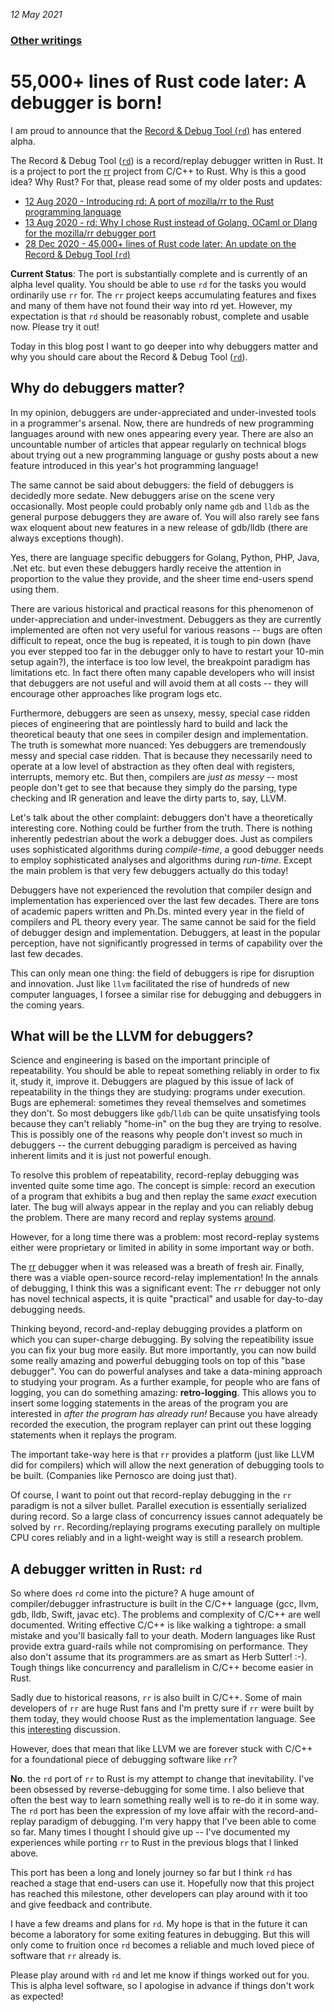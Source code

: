 _12 May 2021_

### [Other writings](README.md)

#  55,000+ lines of Rust code later: A debugger is born!

I am proud to announce that the [Record & Debug Tool (`rd`)](https://github.com/sidkshatriya/rd) has entered alpha.

The Record & Debug Tool ([`rd`](https://github.com/sidkshatriya/rd)) is a record/replay debugger written in Rust. It is a project to port the [rr](https://github.com/rr-debugger/rr) project from C/C++ to Rust. Why is this a good idea? Why Rust? For that, please read some of my older posts and updates:

- [12 Aug 2020 - Introducing rd: A port of mozilla/rr to the Rust programming language](001-rd-intro.md)
- [13 Aug 2020 - rd: Why I chose Rust instead of Golang, OCaml or Dlang for the mozilla/rr debugger port](002-why-rust.md)
- [28 Dec 2020 - 45,000+ lines of Rust code later: An update on the Record & Debug Tool (`rd`)](004-A-debugger-is-born.md)

**Current Status**: The port is substantially complete and is currently of an alpha level quality. You should be able to use `rd` for the tasks you would ordinarily use `rr` for. The `rr` project keeps accumulating features and fixes and many of them have not found their way into rd yet. However, my expectation is that `rd` should be reasonably robust, complete and usable now. Please try it out!

Today in this blog post I want to go deeper into why debuggers matter and why you should care about the Record & Debug Tool ([`rd`](https://github.com/sidkshatriya/rd)).

## Why do debuggers matter?

In my opinion, debuggers are under-appreciated and under-invested tools in a programmer's arsenal. Now, there are hundreds of new programming languages around with new ones appearing every year. There are also an uncountable number of articles that appear regularly on technical blogs about trying out a new programming language or gushy posts about a new feature introduced in this year's hot programming language!

The same cannot be said about debuggers: the field of debuggers is decidedly more sedate. New debuggers arise on the scene very occasionally. Most people could probably only name `gdb` and `lldb` as the general purpose debuggers they are aware of. You will also rarely see fans wax eloquent about new features in a new release of gdb/lldb (there are always exceptions though). 

Yes, there are language specific debuggers for Golang, Python, PHP, Java, .Net etc. but even these debuggers hardly receive the attention in proportion to the value they provide, and the sheer time end-users spend using them.

There are various historical and practical reasons for this phenomenon of under-appreciation and under-investment. Debuggers as they are currently implemented are often not very useful for various reasons -- bugs are often difficult to repeat, once the bug is repeated, it is tough to pin down (have you ever stepped too far in the debugger only to have to restart your 10-min setup again?), the interface is too low level, the breakpoint paradigm has limitations etc. In fact there often many capable developers who will insist that debuggers are not useful and will avoid them at all costs -- they will encourage other approaches like program logs etc.

Furthermore, debuggers are seen as unsexy, messy, special case ridden pieces of engineering that are pointlessly hard to build and lack the theoretical beauty that one sees in compiler design and implementation. The truth is somewhat more nuanced: Yes debuggers are tremendously messy and special case ridden. That is because they necessarily need to operate at a low level of abstraction as they often deal with registers, interrupts, memory etc. But then, compilers are _just as messy_ -- most people don't get to see that because they simply do the parsing, type checking and IR generation and leave the dirty parts to, say, LLVM.

Let's talk about the other complaint: debuggers don't have a theoretically interesting core. Nothing could be further from the truth. There is nothing inherently pedestrian about the work a debugger does. Just as compilers uses sophisticated algorithms during _compile-time_, a good debugger needs to employ sophisticated analyses and algorithms during _run-time_. Except the main problem is that very few debuggers actually do this today!

Debuggers have not experienced the revolution that compiler design and implementation has experienced over the last few decades. There are tons of academic papers written and Ph.Ds. minted every year in the field of compilers and PL theory every year. The same cannot be said for the field of debugger design and implementation. Debuggers, at least in the popular perception, have not significantly progressed in terms of capability over the last few decades.

This can only mean one thing: the field of debuggers is ripe for disruption and innovation. Just like `llvm` facilitated the rise of hundreds of new computer languages, I forsee a similar rise for debugging and debuggers in the coming years.

## What will be the LLVM for debuggers?

Science and engineering is based on the important principle of repeatability. You should be able to repeat something reliably in order to fix it, study it, improve it. Debuggers are plagued by this issue of lack of repeatability in the things they are studying: programs under execution. Bugs are ephemeral: sometimes they reveal themselves and sometimes they don't. So most debuggers like `gdb`/`lldb` can be quite unsatisfying tools because they can't reliably "home-in" on the bug they are trying to resolve. This is possibly one of the reasons why people don't invest so much in debuggers -- the current debugging paradigm is perceived as having inherent limits and it is just not powerful enough.

To resolve this problem of repeatability, record-replay debugging was invented quite some time ago. The concept is simple: record an execution of a program that exhibits a bug and then replay the same *exact* execution later. The bug will always appear in the replay and you can reliably debug the problem. There are many record and replay systems [around](https://github.com/rr-debugger/rr/wiki/Related-work).

However, for a long time there was a problem: most record-replay systems either were proprietary or limited in ability in some important way or both.

The [rr](https://github.com/rr-debugger/rr) debugger when it was released was a breath of fresh air. Finally, there was a viable open-source record-relay implementation! In the annals of debugging, I think this was a significant event: The `rr` debugger not only has novel technical aspects, it is quite "practical" and usable for day-to-day debugging needs.

Thinking beyond, record-and-replay debugging provides a platform on which you can super-charge debugging. By solving the repeatibility issue you can fix your bug more easily. But more importantly, you can now build some really amazing and powerful debugging tools on top of this "base debugger". You can do powerful analyses and take a data-mining approach to studying your program. As a further example, for people who are fans of logging, you can do something amazing: **retro-logging**. This allows you to insert some logging statements in the areas of the program you are interested in _after the program has already run!_ Because you have already recorded the execution, the program replayer can print out these logging statements when it replays the program.

The important take-way here is that `rr` provides a platform (just like LLVM did for compilers) which will allow the next generation of debugging tools to be built. (Companies like Pernosco are doing just that).

Of course, I want to point out that record-replay debugging in the `rr` paradigm is not a silver bullet. Parallel execution is essentially serialized during record. So a large class of concurrency issues cannot adequately be solved by `rr`. Recording/replaying programs executing parallely on multiple CPU cores reliably and in a light-weight way is still a research problem.

## A debugger written in Rust: `rd`

So where does `rd` come into the picture? A huge amount of compiler/debugger infrastructure is built in the C/C++ language (gcc, llvm, gdb, lldb, Swift, javac etc). The problems and complexity of C/C++ are well documented. Writing effective C/C++ is like walking a tightrope: a small mistake and you'll basically fall to your death. Modern languages like Rust provide extra guard-rails while not compromising on performance. They also don't assume that its programmers are as smart as Herb Sutter! :-). Tough things like concurrency and parallelism in C/C++ become easier in Rust.

Sadly due to historical reasons, `rr` is also built in C/C++. Some of main developers of `rr` are huge Rust fans and I'm pretty sure if `rr` were built by them today, they would choose Rust as the implementation language. See this [interesting](https://github.com/rr-debugger/rr/issues/2181) discussion.

However, does that mean that like LLVM we are forever stuck with C/C++ for a foundational piece of debugging software like `rr`?

**No**. the `rd` port of `rr` to Rust is my attempt to change that inevitability. I've been obsessed by reverse-debugging for some time. I also believe that often the best way to learn something really well is to re-do it in some way. The `rd` port has been the expression of my love affair with the record-and-replay paradigm of debugging. I'm very happy that I've been able to come so far. Many times I thought I should give up -- I've documented my experiences while porting `rr` to Rust in the previous blogs that I linked above.

This port has been a long and lonely journey so far but I think `rd` has reached a stage that end-users can use it. Hopefully now that this project has reached this milestone, other developers can play around with it too and give feedback and contribute.

I have a few dreams and plans for `rd`. My hope is that in the future it can become a laboratory for some exiting features in debugging. But this will only come to fruition once `rd` becomes a reliable and much loved piece of software that `rr` already is.

Please play around with `rd` and let me know if things worked out for you. This is alpha level software, so I apologise in advance if things don't work as expected!
